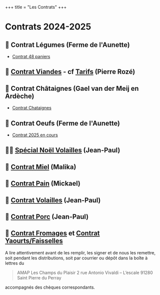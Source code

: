 +++
title = "Les Contrats"
+++

# Contrats 2024-2025

## 🍆 Contrat Légumes (Ferme de l'Aunette)
  * [Contrat 48 paniers](/contrats/Contrat_Panier_legumes_2025_v2.pdf)

## 🐂 [Contrat Viandes](/contrats/Viande-Nov2025-Commande.pdf) - cf [Tarifs](/contrats/Viande-Nov2025-Tarifs.pdf) (Pierre Rozé)

## 🌰 Contrat Châtaignes (Gael van der Meij en Ardèche)
  * [Contrat Chataignes](/contrats/Chataignes-2025.pdf)

## 🥚 Contrat Oeufs (Ferme de l'Aunette)
  * [Contrat 2025 en cours](/contrats/Contrat-oeufs-2025.docx)  

## 🐔🎄 [Spécial Noël Volailles](/contrats/2024%20TARIFS%20VOLAILLES%20FETES.xlsx) (Jean-Paul)

## 🍯 [Contrat Miel](/contrats/contrat_miel_2025.docx) (Malika)
## 🥖 [Contrat Pain](/contrats/Contrat%20pain%202025%20St%20Pierre%20avec%20annexe.pdf) (Mickael)
## 🐔 [Contrat Volailles](/contrats/2025%20CONTRAT%20VOLAILLES.doc) (Jean-Paul)
## 🐷 [Contrat Porc](/contrats/2024-CONTRAT-PORC-St-Pierre-du-Perray.doc) (Jean-Paul)
## 🧀 [Contrat Fromages](/contrats/2025_contrat_fromages-chevre.pdf) et [Contrat Yaourts/Faisselles](/contrats/2025_contrat_faisselles.pdf)



A lire attentivement avant de les remplir, les signer et de nous les remettre, soit pendant les distributions, soit par courrier ou dépôt dans la boîte à lettres du

> AMAP Les Champs du Plaisir
> 2 rue Antonio Vivaldi – L’escale
> 91280 Saint Pierre du Perray

accompagnés des chèques correspondants.
